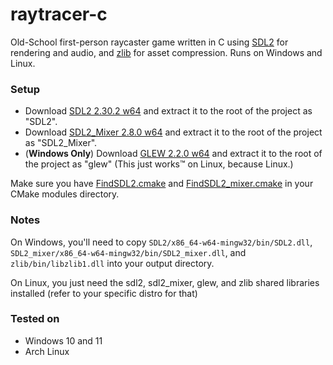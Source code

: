 # raytracer-c
Old-School first-person raycaster game written in C using [SDL2](https://www.libsdl.org/) for rendering and audio, and [zlib](https://www.zlib.net/) for asset compression.
Runs on Windows and Linux.

### Setup
- Download [SDL2 2.30.2 w64](https://github.com/libsdl-org/SDL/releases/download/release-2.30.2/SDL2-devel-2.30.2-mingw.zip)
and extract it to the root of the project as "SDL2".
- Download [SDL2_Mixer 2.8.0 w64](https://github.com/libsdl-org/SDL_mixer/releases/download/release-2.8.0/SDL2_mixer-devel-2.8.0-mingw.zip) 
and extract it to the root of the project as "SDL2_Mixer".
- (**Windows Only**) Download [GLEW 2.2.0 w64](https://github.com/nigels-com/glew/releases/download/glew-2.2.0/glew-2.2.0-win32.zip) and extract it to the root of the project as "glew" (This just works™ on Linux, because Linux.)

Make sure you have [FindSDL2.cmake](https://github.com/tcbrindle/sdl2-cmake-scripts/blob/master/FindSDL2.cmake) and [FindSDL2_mixer.cmake](https://github.com/tcbrindle/sdl2-cmake-scripts/blob/master/FindSDL2_mixer.cmake)
 in your CMake modules directory.

### Notes
On Windows, you'll need to copy `SDL2/x86_64-w64-mingw32/bin/SDL2.dll`, `SDL2_mixer/x86_64-w64-mingw32/bin/SDL2_mixer.dll`, and `zlib/bin/libzlib1.dll` into your output directory. 

On Linux, you just need the sdl2, sdl2_mixer, glew, and zlib shared libraries installed (refer to your specific distro for that)

### Tested on
- Windows 10 and 11
- Arch Linux